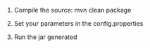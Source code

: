 1. Compile the source:
mvn clean package

2. Set your parameters in the config.properties

3. Run the jar generated
